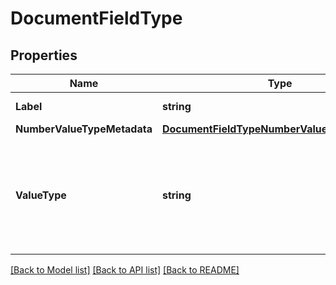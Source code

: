 # DocumentFieldType

## Properties
Name | Type | Description | Notes
------------ | ------------- | ------------- | -------------
**Label** | **string** | Descriptive name of this field type. | 
**NumberValueTypeMetadata** | [**DocumentFieldTypeNumberValueTypeMetadata**](DocumentFieldType_numberValueTypeMetadata.md) |  | [optional] 
**ValueType** | **string** | The kind of value that can be submitted for this fieldType. It should be either ValueType_Number, ValueType_String, or ValueType_Photo. | 

[[Back to Model list]](../README.md#documentation-for-models) [[Back to API list]](../README.md#documentation-for-api-endpoints) [[Back to README]](../README.md)



